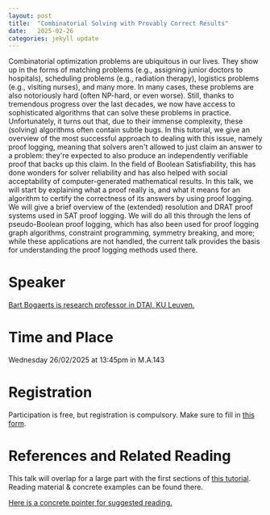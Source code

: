 ```yaml
---
layout: post
title:  "Combinatorial Solving with Provably Correct Results"
date:   2025-02-26
categories: jekyll update
---
```


Combinatorial optimization problems are ubiquitous in our lives. They show up in the forms of matching problems (e.g., assigning junior doctors to hospitals), scheduling problems (e.g., radiation therapy), logistics problems (e.g., visiting nurses), and many more. In many cases, these problems are also notoriously hard (often NP-hard, or even worse). Still, thanks to tremendous progress over the last decades, we now have access to sophisticated algorithms that can solve these problems in practice. Unfortunately, it turns out that, due to their immense complexity, these (solving) algorithms often contain subtle bugs. In this tutorial, we give an overview of the most successful approach to dealing with this issue, namely proof logging, meaning that solvers aren't allowed to just claim an answer to a problem: they're expected to also produce an independently verifiable proof that backs up this claim. In the field of Boolean Satisfiability, this has done wonders for solver reliability and has also helped with social acceptability of computer-generated mathematical results. In this talk, we will start by explaining what a proof really is, and what it means for an algorithm to certify the correctness of its answers by using proof logging. We will give a brief overview of the (extended) resolution and DRAT proof systems used in SAT proof logging. We will do all this through the lens of pseudo-Boolean proof logging, which has also been used for proof logging graph algorithms, constraint programming, symmetry breaking, and more; while these applications are not handled, the current talk provides the basis for understanding the proof logging methods used there.

# Speaker
[Bart Bogaerts is research professor in DTAI, KU
Leuven.](https://www.bartbogaerts.eu/index.php)

# Time and Place
Wednesday 26/02/2025 at 13:45pm in M.A.143

# Registration
Participation is free, but registration is compulsory.
Make sure to fill in [this form](https://forms.gle/YnrVbm1s6TLZNYuQ9).

# References and Related Reading
This talk will overlap for a large part with the first sections of [this tutorial](https://www.bartbogaerts.eu/talks/veripb-tutorial-series/).
Reading material & concrete examples can be found there. 

[Here is a concrete pointer for suggested reading.](https://lucris.lub.lu.se/ws/portalfiles/portal/117886509/thesis_final_pdf.pdf)
